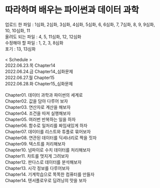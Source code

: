 # 따라하며 배우는 파이썬과 데이터 과학
업로드 한 파일 : 1심화, 2심화, 3심화, 4심화, 5심화, 6, 6심화, 7, 7심화, 8, 9, 9심화, 10, 10심화, 11
<br/> 올려도 되는 파일 : 4, 5, 11심화, 12, 12심화
<br/> 수정해야 할 파일 : 1, 2, 3, 8심화
<br/> 포기 : 13, 13심화
<br/>
<br/> < Schedule >
<br/> 2022.06.23.목 Chapter14
<br/> 2022.06.24.금 Chapter14_심화문제
<br/> 2022.06.27.월 Chapter15
<br/> 2022.06.28.화 Chapter15_심화문제
<br/>
<br/> Chapter01. 데이터 과학과 파이썬의 세계로
<br/> Chapter02. 값을 담아 다루어 보자
<br/> Chapter03. 연산자로 계산을 해보자
<br/> Chapter04. 조건을 따져 실행해보자
<br/> Chapter05. 여러번 반복하는 일을 하자
<br/> Chapter06. 함수로 일처리를 짜임새있게 하자
<br/> Chapter07. 데이터를 리스트와 튜플로 묶어보자
<br/> Chapter08. 연관된 데이터를 딕셔너리로 짝을 짓자
<br/> Chapter09. 텍스트를 처리해보자
<br/> Chapter10. 넘파이로 수치 데이터를 처리해보자
<br/> Chapter11. 차트를 멋지게 그려보자
<br/> Chapter12. 판다스로 데이터를 분석해보자
<br/> Chapter13. 시각 정보를 다루어보자
<br/> Chapter14. 기계학습으로 똑똑한 컴퓨터를 만들자
<br/> Chapter14. 텐서플로우로 딥려닝의 맛을 보자

